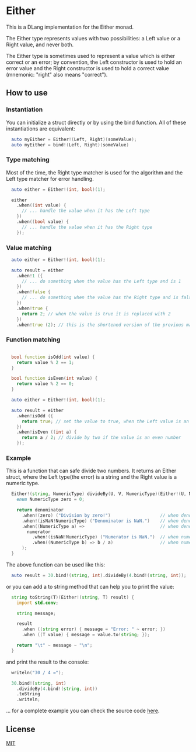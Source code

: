 # Either

This is a DLang implementation for the Either monad.

The Either type represents values with two possibilities: a Left value or a Right value, and never both.

The Either type is sometimes used to represent a value which is either correct or an error;
by convention, the Left constructor is used to hold an error value and the Right constructor
is used to hold a correct value (mnemonic: "right" also means "correct").

## How to use

### Instantiation

You can initialize a struct directly or by using the bind function. All of these instantiations are equivalent:

```d
  auto myEither = Either!(Left, Right)(someValue);
  auto myEither = bind!(Left, Right)(someValue)
```

### Type matching

  Most of the time, the Right type matcher is used for the algorithm and the Left type matcher for error handling.

  ```d
    auto either = Either!(int, bool)(1);

    either
      .when((int value) {
        // ... handle the value when it has the Left type
      })
      .when((bool value) {
        // ... handle the value when it has the Right type
      });
  ```

### Value matching

```d
  auto either = Either!(int, bool)(1);

  auto result = either
    .when!1 ({
      // ... do something when the value has the Left type and is 1
    })
    .when!false {
      // ... do something when the value has the Right type and is false
    })
    .when!true {
      return 2; // when the value is true it is replaced with 2
    })
    .when!true (2); // this is the shortened version of the previous matcher
```


### Function matching

```d

  bool function isOdd(int value) {
    return value % 2 == 1;
  }

  bool function isEven(int value) {
    return value % 2 == 0;
  }

  auto either = Either!(int, bool)(1);

  auto result = either
    .when!isOdd ({
      return true; // set the value to true, when the Left value is an odd number
    })
    .when!isEven ((int a) {
      return a / 2; // divide by two if the value is an even number
    });
```

### Example

This is a function that can safe divide two numbers. It returns an Either struct, where the Left type(the error) is a string and the Right value is a numeric type.

```d
  Either!(string, NumericType) divideBy(U, V, NumericType)(Either!(U, NumericType) numerator, Either!(V, NumericType) denominator) {
    enum NumericType zero = 0;

    return denominator
      .when!(zero) ("Division by zero!")                   // when denominator is zero, return Left value: "Division by zero!"
      .when!(isNaN!NumericType) ("Denominator is NaN.")    // when denominator is NaN, return Left value: "Denominator is NaN."
      .when((NumericType a) =>                             // when denominator has the Right type
        numerator
          .when!(isNaN!NumericType) ("Numerator is NaN.")  // when numerator is NaN, return Left value: "Numerator is NaN."
          .when((NumericType b) => b / a)                  // when numerator has the Right type, return the division
      );
  }
```

The above function can be used like this:

```d
  auto result = 30.bind!(string, int).divideBy(4.bind!(string, int));
```

or you can add a to string method that can help you to print the value:

```d
  string toString(T)(Either!(string, T) result) {
    import std.conv;

    string message;

    result
      .when ((string error) { message = "Error: " ~ error; })
      .when ((T value) { message = value.to!string; });

    return "\t" ~ message ~ "\n";
  }
```

and print the result to the console:

```d
  writeln("30 / 4 =");

  30.bind!(string, int)
    .divideBy(4.bind!(string, int))
    .toString
    .writeln;
```


... for a complete example you can check the source code [here](either/source/examples/safeDivision.d).


## License

[MIT](License)